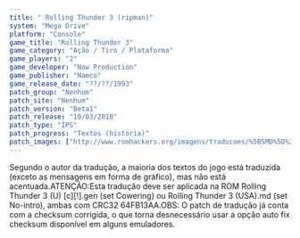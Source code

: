 ```yaml
---
title: " Rolling Thunder 3 (ripman)"
system: "Mega Drive"
platform: "Console"
game_title: "Rolling Thunder 3"
game_category: "Ação / Tiro / Plataforma"
game_players: "2"
game_developer: "Now Production"
game_publisher: "Namco"
game_release_date: "??/??/1993"
patch_group: "Nenhum"
patch_site: "Nenhum"
patch_version: "Beta1"
patch_release: "10/03/2018"
patch_type: "IPS"
patch_progress: "Textos (história)"
patch_images: ["http://www.romhackers.org/imagens/traducoes/%5BSMD%5D%20Rolling%20Thunder%203%20-%20ripman%20-%201.png","http://www.romhackers.org/imagens/traducoes/%5BSMD%5D%20Rolling%20Thunder%203%20-%20ripman%20-%202.png","http://www.romhackers.org/imagens/traducoes/%5BSMD%5D%20Rolling%20Thunder%203%20-%20ripman%20-%203.png"]
---
```

Segundo o autor da tradução, a maioria dos textos do jogo está traduzida (exceto as mensagens em forma de gráfico), mas não está acentuada.ATENÇÃO:Esta tradução deve ser aplicada na ROM Rolling Thunder 3 (U) [c][!].gen (set Cowering) ou Rolling Thunder 3 (USA).md (set No-intro), ambas com CRC32 64FB13AA.OBS: O patch de tradução já conta com a checksum corrigida, o que torna desnecessário usar a opção auto fix checksum disponível em alguns emuladores.